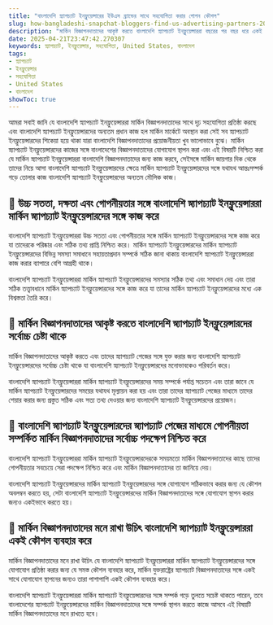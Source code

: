 ```yaml
---
title: "বাংলাদেশি স্ন্যাপচ্যাট ইনফ্লুয়েন্সারের ইউএস ব্র্যান্ডের সাথে সহযোগিতা করার গোপন কৌশল"
slug: how-bangladeshi-snapchat-bloggers-find-us-advertising-partners-2025-04-21
description: "মার্কিন বিজ্ঞাপনদাতাদের আকৃষ্ট করতে বাংলাদেশি স্ন্যাপচ্যাট ইনফ্লুয়েন্সাররা বছরের পর বছর ধরে একই কৌশল ব্যবহার করে আসছে, তারা সেই রহস্য উন্মোচন করেছে।"
date: 2025-04-21T23:47:42.270307
keywords: স্ন্যাপচ্যাট, ইনফ্লুয়েন্সার, সহযোগিতা, United States, বাংলাদেশ
tags:
- স্ন্যাপচ্যাট
- ইনফ্লুয়েন্সার
- সহযোগিতা
- United States
- বাংলাদেশ
showToc: true
---
```


আমরা সবাই জানি যে বাংলাদেশি স্ন্যাপচ্যাট ইনফ্লুয়েন্সাররা মার্কিন বিজ্ঞাপনদাতাদের সাথে দৃঢ় সহযোগিতা প্রতিষ্ঠা করছে এবং বাংলাদেশি স্ন্যাপচ্যাট ইনফ্লুয়েন্সারদের অন্যতম প্রধান কাজ হল মার্কিন মার্কেটে অবস্থান করা সেই সব স্ন্যাপচ্যাট ইনফ্লুয়েন্সারদের শিকেয়া হয়ে থাকা যারা বাংলাদেশি বিজ্ঞাপনদাতাদের প্রয়োজনীয়তা খুব ভালোভাবে বুঝে। মার্কিন স্ন্যাপচ্যাট ইনফ্লুয়েন্সারদের কাজের সঙ্গে বাংলাদেশের বিজ্ঞাপনদাতাদের যোগাযোগ স্থাপন করা এবং এই বিষয়টি নিশ্চিত করা যে মার্কিন স্ন্যাপচ্যাট ইনফ্লুয়েন্সাররা বাংলাদেশি বিজ্ঞাপনদাতাদের জন্য কাজ করবে, সেইসঙ্গে মার্কিন জায়গার দিক থেকে তাদের নিয়ে আসা বাংলাদেশি স্ন্যাপচ্যাট ইনফ্লুয়েন্সারদের ক্ষেত্রে মার্কিন স্ন্যাপচ্যাট ইনফ্লুয়েন্সারদের সঙ্গে যথাযথ আন্তঃসম্পর্ক গড়ে তোলার কাজ বাংলাদেশি স্ন্যাপচ্যাট ইনফ্লুয়েন্সারদের অন্যতম মৌলিক কাজ।

##  📢 উচ্চ সততা, দক্ষতা এবং গোপনীয়তার সঙ্গে বাংলাদেশি স্ন্যাপচ্যাট ইনফ্লুয়েন্সাররা মার্কিন স্ন্যাপচ্যাট ইনফ্লুয়েন্সারদের সঙ্গে কাজ করে

বাংলাদেশি স্ন্যাপচ্যাট ইনফ্লুয়েন্সাররা উচ্চ সততা এবং গোপনীয়তার সঙ্গে মার্কিন স্ন্যাপচ্যাট ইনফ্লুয়েন্সারদের সঙ্গে কাজ করে যা তাদেরকে পরিষ্কার এবং সঠিক তথ্য প্রাপ্তি নিশ্চিত করে। মার্কিন স্ন্যাপচ্যাট ইনফ্লুয়েন্সারদের মার্কিন স্ন্যাপচ্যাট ইনফ্লুয়েন্সারদের বিভিন্ন সমস্যা সমাধানে সহায়তাপ্রদান সম্পর্কে সঠিক জানা থাকায় বাংলাদেশি স্ন্যাপচ্যাট ইনফ্লুয়েন্সাররা কাজ করার ব্যাপারে বেশি আগ্রহী থাকে।  

বাংলাদেশি স্ন্যাপচ্যাট ইনফ্লুয়েন্সাররা মার্কিন স্ন্যাপচ্যাট ইনফ্লুয়েন্সারদের সমস্যার সঠিক তথ্য এবং সমাধান দেয় এবং তারা সঠিক তত্ত্বাবধানে মার্কিন স্ন্যাপচ্যাট ইনফ্লুয়েন্সারদের সঙ্গে কাজ করে যা তাদের মার্কিন স্ন্যাপচ্যাট ইনফ্লুয়েন্সারদের মধ্যে এক বিশ্বস্ততা তৈরি করে।

##  📢 মার্কিন বিজ্ঞাপনদাতাদের আকৃষ্ট করতে বাংলাদেশি স্ন্যাপচ্যাট ইনফ্লুয়েন্সারদের সর্বোচ্চ চেষ্টা থাকে

মার্কিন বিজ্ঞাপনদাতাদের আকৃষ্ট করতে এবং তাদের স্ন্যাপচ্যাট পেজের সঙ্গে যুক্ত করার জন্য বাংলাদেশি স্ন্যাপচ্যাট ইনফ্লুয়েন্সারদের সর্বোচ্চ চেষ্টা থাকে যা বাংলাদেশি স্ন্যাপচ্যাট ইনফ্লুয়েন্সারদের মনোভাবকেও পরিবর্তন করে।

বাংলাদেশি স্ন্যাপচ্যাট ইনফ্লুয়েন্সাররা মার্কিন স্ন্যাপচ্যাট ইনফ্লুয়েন্সারদের সময় সম্পর্কে পর্যাপ্ত সচেতন এবং তারা জানে যে মার্কিন স্ন্যাপচ্যাট ইনফ্লুয়েন্সারদের সময়ের যথাযথ মূল্যায়ন করা হয় এবং তারা তাদের স্ন্যাপচ্যাট পেজের মাধ্যমে তাদের শেয়ার করার জন্য প্রস্তুত সঠিক এবং সত্য তথ্য দেওয়ার জন্য বাংলাদেশি স্ন্যাপচ্যাট ইনফ্লুয়েন্সারদের প্রয়োজন।

##  📢 বাংলাদেশি স্ন্যাপচ্যাট ইনফ্লুয়েন্সারদের স্ন্যাপচ্যাট পেজের মাধ্যমে গোপনীয়তা সম্পর্কিত মার্কিন বিজ্ঞাপনদাতাদের সর্বোচ্চ পদক্ষেপ নিশ্চিত করে

বাংলাদেশি স্ন্যাপচ্যাট ইনফ্লুয়েন্সাররা মার্কিন স্ন্যাপচ্যাট ইনফ্লুয়েন্সারদেরকে সময়মতো মার্কিন বিজ্ঞাপনদাতাদের কাছে তাদের গোপনীয়তার সবচেয়ে সেরা পদক্ষেপ নিশ্চিত করে এবং মার্কিন বিজ্ঞাপনদাতাদের তা জানিয়ে দেয়।

বাংলাদেশি স্ন্যাপচ্যাট ইনফ্লুয়েন্সারদের মার্কিন স্ন্যাপচ্যাট ইনফ্লুয়েন্সারদের সঙ্গে যোগাযোগ সঠিকভাবে করার জন্য যে কৌশল অবলম্বন করতে হয়, সেটা বাংলাদেশি স্ন্যাপচ্যাট ইনফ্লুয়েন্সারদের মার্কিন বিজ্ঞাপনদাতাদের সঙ্গে যোগাযোগ স্থাপন করার জন্যও একইভাবে করতে হয়। 

##  📢 মার্কিন বিজ্ঞাপনদাতাদের মনে রাখা উচিৎ বাংলাদেশি স্ন্যাপচ্যাট ইনফ্লুয়েন্সাররা একই কৌশল ব্যবহার করে

মার্কিন বিজ্ঞাপনদাতাদের মনে রাখা উচিৎ যে বাংলাদেশি স্ন্যাপচ্যাট ইনফ্লুয়েন্সাররা মার্কিন স্ন্যাপচ্যাট ইনফ্লুয়েন্সারদের সঙ্গে যোগাযোগ প্রতিষ্ঠা করার জন্য যে সমস্ত কৌশল ব্যবহার করে, মার্কিন যুক্তরাষ্ট্রের স্ন্যাপচ্যাট বিজ্ঞাপনদাতাদের সঙ্গে একই সাথে যোগাযোগ স্থাপনের জন্যও তারা পাশাপাশি একই কৌশল ব্যবহার করে। 

বাংলাদেশি স্ন্যাপচ্যাট ইনফ্লুয়েন্সাররা মার্কিন স্ন্যাপচ্যাট ইনফ্লুয়েন্সারদের সঙ্গে সম্পর্ক গড়ে তুলতে সচেষ্ট থাকতে পারেন, তবে বাংলাদেশের স্ন্যাপচ্যাট ইনফ্লুয়েন্সারদের মার্কিন বিজ্ঞাপনদাতাদের সঙ্গে সম্পর্ক স্থাপন করতে কাজে আসবে এই বিষয়টি মার্কিন বিজ্ঞাপনদাতাদের মনে রাখতে হবে।